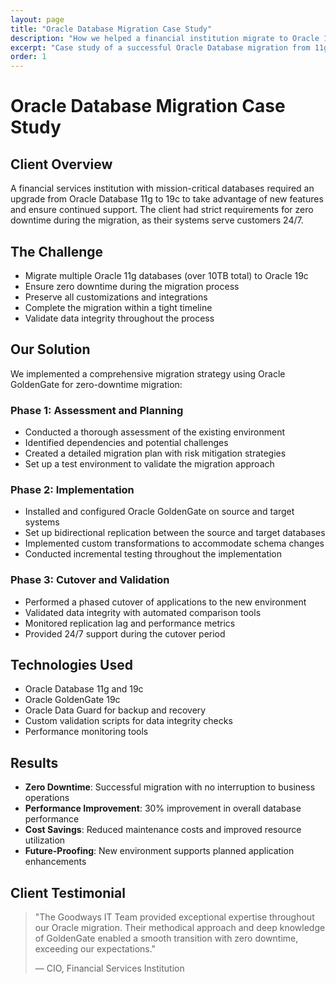 ```yaml
---
layout: page
title: "Oracle Database Migration Case Study"
description: "How we helped a financial institution migrate to Oracle 19c with zero downtime using GoldenGate."
excerpt: "Case study of a successful Oracle Database migration from 11g to 19c for a financial institution with zero downtime using GoldenGate replication."
order: 1
---
```


# Oracle Database Migration Case Study

## Client Overview

A financial services institution with mission-critical databases required an upgrade from Oracle Database 11g to 19c to take advantage of new features and ensure continued support. The client had strict requirements for zero downtime during the migration, as their systems serve customers 24/7.

## The Challenge

- Migrate multiple Oracle 11g databases (over 10TB total) to Oracle 19c
- Ensure zero downtime during the migration process
- Preserve all customizations and integrations
- Complete the migration within a tight timeline
- Validate data integrity throughout the process

## Our Solution

We implemented a comprehensive migration strategy using Oracle GoldenGate for zero-downtime migration:

### Phase 1: Assessment and Planning

- Conducted a thorough assessment of the existing environment
- Identified dependencies and potential challenges
- Created a detailed migration plan with risk mitigation strategies
- Set up a test environment to validate the migration approach

### Phase 2: Implementation

- Installed and configured Oracle GoldenGate on source and target systems
- Set up bidirectional replication between the source and target databases
- Implemented custom transformations to accommodate schema changes
- Conducted incremental testing throughout the implementation

### Phase 3: Cutover and Validation

- Performed a phased cutover of applications to the new environment
- Validated data integrity with automated comparison tools
- Monitored replication lag and performance metrics
- Provided 24/7 support during the cutover period

## Technologies Used

- Oracle Database 11g and 19c
- Oracle GoldenGate 19c
- Oracle Data Guard for backup and recovery
- Custom validation scripts for data integrity checks
- Performance monitoring tools

## Results

- **Zero Downtime**: Successful migration with no interruption to business operations
- **Performance Improvement**: 30% improvement in overall database performance
- **Cost Savings**: Reduced maintenance costs and improved resource utilization
- **Future-Proofing**: New environment supports planned application enhancements

## Client Testimonial

> "The Goodways IT Team provided exceptional expertise throughout our Oracle migration. Their methodical approach and deep knowledge of GoldenGate enabled a smooth transition with zero downtime, exceeding our expectations."
>
> — CIO, Financial Services Institution

